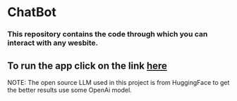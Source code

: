 # ChatBot
### This repository contains the code through which you can interact with any wesbite.
## To run the app click on the link [here](https://chatbot-tg2drd7bto75zklbgpmyj8.streamlit.app/)
NOTE: The open source LLM used in this project is from HuggingFace to get the better results use some OpenAi model.
